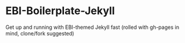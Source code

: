 # EBI-Boilerplate-Jekyll
Get up and running with EBI-themed Jekyll fast (rolled with gh-pages in mind, clone/fork suggested)
